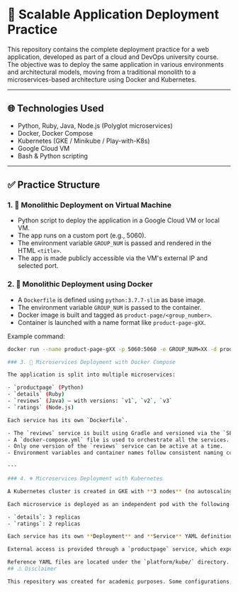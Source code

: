 # 🚀 Scalable Application Deployment Practice

This repository contains the complete deployment practice for a web application, developed as part of a cloud and DevOps university course. The objective was to deploy the same application in various environments and architectural models, moving from a traditional monolith to a microservices-based architecture using Docker and Kubernetes.

---

## 🌐 Technologies Used

- Python, Ruby, Java, Node.js (Polyglot microservices)
- Docker, Docker Compose
- Kubernetes (GKE / Minikube / Play-with-K8s)
- Google Cloud VM
- Bash & Python scripting

---

## ✅ Practice Structure

### 1. 🌟 Monolithic Deployment on Virtual Machine

- Python script to deploy the application in a Google Cloud VM or local VM.
- The app runs on a custom port (e.g., 5060).
- The environment variable `GROUP_NUM` is passed and rendered in the HTML `<title>`.
- The app is made publicly accessible via the VM's external IP and selected port.

### 2. 🐳 Monolithic Deployment using Docker

- A `Dockerfile` is defined using `python:3.7.7-slim` as base image.
- The environment variable `GROUP_NUM` is passed to the container.
- Docker image is built and tagged as `product-page/<group_number>`.
- Container is launched with a name format like `product-page-gXX`.

Example command:

```bash
docker run --name product-page-gXX -p 5060:5060 -e GROUP_NUM=XX -d product-page/gXX

### 3. 🧩 Microservices Deployment with Docker Compose

The application is split into multiple microservices:

- `productpage` (Python)
- `details` (Ruby)
- `reviews` (Java) – with versions: `v1`, `v2`, `v3`
- `ratings` (Node.js)

Each service has its own `Dockerfile`.

- The `reviews` service is built using Gradle and versioned via the `SERVICE_VERSION` environment variable.
- A `docker-compose.yml` file is used to orchestrate all the services.
- Only one version of the `reviews` service can be active at a time.
- Environment variables and container names follow consistent naming conventions.

---

### 4. ☸️ Microservices Deployment with Kubernetes

A Kubernetes cluster is created in GKE with **3 nodes** (no autoscaling).

Each microservice is deployed as an independent pod with the following replica strategy:

- `details`: 3 replicas
- `ratings`: 2 replicas

Each service has its own **Deployment** and **Service** YAML definition.

External access is provided through a `productpage` service, which exposes a public IP.

Reference YAML files are located under the `platform/kube/` directory.
## ⚠️ Disclaimer

This repository was created for academic purposes. Some configurations, scripts, and images were adapted from official course material provided during the course.
